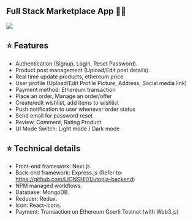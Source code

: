 ## Full Stack Marketplace App 👨‍💻

[![](https://img.shields.io/badge/Gmail-anhquan291%40gmail.com-red)](mailto:lionshi@gmail.com)

## :star: Features

- Authentication (Signup, Login, Reset Password).
- Product post management (Upload/Edit post details).
- Real time update products, ethereum price
- User profile (Upload/Edit Profile Picture, Address, Social media link)
- Payment method: Ethereum transaction
- Place an order, Manage an order/offer
- Create/edit wishlist, add items to wishlist
- Push notification to user whenever order status
- Send email for password reset
- Review, Comment, Rating Product
- UI Mode Switch: Light mode / Dark mode

## :star: Technical details

- Front-end framework: Next.js
- Back-end framework: Express.js (Refer to: https://github.com/LIONSHI01/utopia-backend)
- NPM managed workflows.
- Database: MongoDB.
- Reducer: Redux.
- Icon: React-icons.
- Payment: Transaction on Ethereum Goerli Testnet (with Web3.js)
